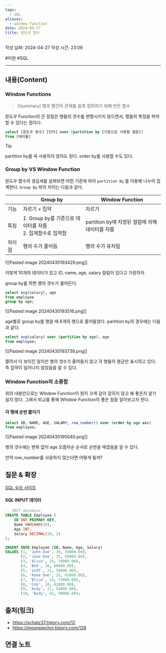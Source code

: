 ```yaml
---
tags:
  - SQL
aliases:
  - window function
date: 2024-04-27
title: 윈도우 함수
---
```

작성 날짜: 2024-04-27
작성 시간: 23:09

#미완 #SQL 

----
## 내용(Content)

### Window Functions

>[!summary]
>행과 행간의 관계를 쉽게 정의하기 위해 만든 함수

윈도우 Function의 큰 장점은 행들의 갯수를 변형시키지 않으면서, 행들의 특징을 파악할 수 있다는 점이다. 

```SQL
select [윈도우 함수] [인자] over (partition by [기준으로 사용할 컬럼]) 
from [테이블]
```

>[!tip]
>partition by를 꼭 사용하지 않아도 된다. order by를 사용할 수도 있다.
### Group by VS Window Function

윈도우 함수의 생김새를 살펴보면 어떤 기준에 따라 `partition By` 를 이용해 나누어 집계한다. 
`Group By` 와의 차이는 다음과 같다.


|     | Group by                                      | Window Function                  |
| --- | --------------------------------------------- | -------------------------------- |
| 기능  | 자르기 + 집약                                      | 자르기                              |
| 특징  | 1. Group by를 기준으로 데이터를 자름<br>2. 집계함수로 집약함<br> | partition by에 지정된 컬럼에 의해 데이터를 자름 |
| 차이점 | 행의 수가 줄어듬                                     | 행의 수가 유지됨                        |

![[Pasted image 20240430193429.png]]

이렇게 10개의 데이터가 있고 ID, name, age, salary 컬럼이 있다고 가정하자.

group by를 하면 행의 갯수가 줄어든다.

```SQL
select avg(salary), age
from employee
group by age;
```

![[Pasted image 20240430193516.png]]

age별로 group by를 했을 때 6개의 행으로 줄어들었다. partition by의 경우에는 다음과 같다.

```SQL
select avg(salary) over (partition by age), age
from employee;
```

![[Pasted image 20240430193738.png]]

짤려서 다 보이진 않지만 행의 갯수가 줄어들지 않고 각 행들의 평균만 표시하고 있다. 즉 집약이 일어나지 않았음을 알 수 있다.

### Window Function의 소중함

위의 내용만으로는 WIndow Function이 뭔지 크게 감이 잡히지 않고 왜 좋은지 알기 쉽지 않다. 그래서 비교를 통해 WIndow Function의 좋은 점을 알아보고자 한다.

#### 각 행에 순번 붙이기

```SQL
select ID, NAME, AGE, SALARY, row_number() over (order by age asc)
from employee;
```

![[Pasted image 20240430195040.png]]

행의 갯수에는 변화 없이 age 오름차순 순서로 순번을 매겼음을 알 수 있다. 

만약 row_number를 사용하지 않는다면 어떻게 될까?



## 질문 & 확장

[SQL 실습 사이트](https://sqlfiddle.com/mysql/online-compiler?id=e206b3bf-a063-491d-90f8-a79211a163df)

 #### SQL INPUT 데이터
 
```SQL
-- INIT database
CREATE TABLE Employee (
    ID INT PRIMARY KEY,
    Name VARCHAR(20),
    Age INT,
    Salary DECIMAL(10, 2)
);

INSERT INTO Employee (ID, Name, Age, Salary)
VALUES (1, 'John Doe', 30, 50000.00),
       (2, 'Jane Doe', 25, 60000.00),
       (3, 'Alice', 24, 70000.00),
       (4, 'Bob', 28, 80000.00),
       (5, 'asdf', 21, 50000.00),
       (6, 'Kane Doe', 25, 65000.00),
       (7, 'Blice', 24, 74000.00),
       (8, 'Cob', 28, 81000.00),
       (9, 'Andy', 21, 54000.00),
       (10, 'Body', 41, 90000.00);
```



## 출처(링크)

- https://schatz37.tistory.com/12
- https://moonpiechoi.tistory.com/128
## 연결 노트










